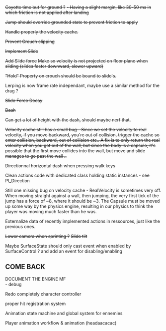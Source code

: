 ~~Coyotte time but for ground ?~~
    ~~- Having a slight margin, like 30-50 ms in which friction is not applied after landing~~

~~Jump should override grounded state to prevent friction to apply~~

~~Handle properly the velocity cache.~~

~~Prevent Crouch clipping~~

~~Implement Slide~~

~~Add Slide force~~
~~Make so velocity is not projected on floor plane when sliding (slides faster downward, slower upward)~~

~~"Hold" Property on crouch should be bound to slide's.~~

Lerping is now frame rate independant, maybe use a similar method for the drag ?

~~Slide Force Decay~~

~~Dash~~

~~Can get a lot of height with the dash, should maybe nerf that.~~

~~Velocity cache still has a small bug - Since we set the velocity to real velocity, if you move backward, you're out of collision, trigger the cache so enter collision, backward, out of collision etc.. A fix is to only return the real velocity when you get out of the wall, but since the body is a capsule, it's possible that the first move collides into the wall, but move and slide manages to go past the wall ..~~

~~Directionnal horizontal dash when pressing walk keys~~

Clean actions code with dedicated class holding static instances - see PI_Direction

Still one missing bug on velocity cache -
RealVelocity is sometimes very off. When moving straight against a wall, then jumping, the very first tick of the jump has a force of ~8, where it should be ~3. The Capsule must be moved up some way by the physics engine, resulting in our physics to think the player was moving much faster than he was.

Externalize data of recently implemented actions in ressources, just like the previous ones.

~~Lower camera when sprinting ?~~
~~Slide tilt~~

Maybe SurfaceState should only cast event when enabled by SurfaceControl ? and add an event for disabling/enabling  



## COME BACK

DOCUMENT THE ENGINE MF  
    - debug

Redo completely character controller  

proper hit registration system  

Animation state machine and global system for ennemies  

Player animation workflow & animation (headaacacac)  


